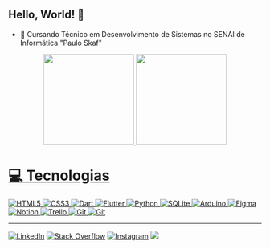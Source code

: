 ## Hello, World! 👋

- 🏫 Cursando Técnico em Desenvolvimento de Sistemas no SENAI de Informática "Paulo Skaf"


<div align="center">
  <a href="https://github.com/gustavo-dacosta">
  <img height="180em" src="https://github-readme-stats.vercel.app/api?username=gustavo-dacosta&show_icons=true&include_all_commits=true&count_private=true&theme=transparent"/>
  <img height="180em" src="https://github-readme-stats.vercel.app/api/top-langs/?username=gustavo-dacosta&layout=compact&langs_count=6&theme=transparent"/>
</div>

# 💻 Tecnologias
![HTML5](https://img.shields.io/badge/html-100000?style=for-the-badge&logo=html5)
![CSS3](https://img.shields.io/badge/css3-100000?style=for-the-badge&logo=css3&logoColor=blue)
![Dart](https://img.shields.io/badge/dart-100000?style=for-the-badge&logo=dart&logoColor=blue)
![Flutter](https://img.shields.io/badge/Flutter-100000?style=for-the-badge&logo=flutter&logoColor=lightblue)
![Python](https://img.shields.io/badge/python-100000?style=for-the-badge&logo=python&logoColor=blue)
![SQLite](https://img.shields.io/badge/sqlite-100000?style=for-the-badge&logo=sqlite)
![Arduino](https://img.shields.io/badge/-Arduino-100000?style=for-the-badge&logo=arduino)
![Figma](https://img.shields.io/badge/figma-100000?style=for-the-badge&logo=figma)
![Notion](https://img.shields.io/badge/Notion-100000?style=for-the-badge&logo=notion)
![Trello](https://img.shields.io/badge/Trello-100000?style=for-the-badge&logo=trello)
![Git](https://img.shields.io/badge/git-100000?style=for-the-badge&logo=git)
![Git](https://img.shields.io/badge/github-100000?style=for-the-badge&logo=github)

<!--![Postman](https://img.shields.io/badge/Postman-FF6C37?style=flat-square&logo=postman&logoColor=white)-->

---
[![LinkedIn](https://img.shields.io/badge/LinkedIn-%230077B5.svg?logo=linkedin&logoColor=white)](www.linkedin.com/in/gustavo-dacosta) [![Stack Overflow](https://img.shields.io/badge/-Stackoverflow-FE7A16?logo=stack-overflow&logoColor=white)](https://stackoverflow.com/users/17818536) [![Instagram](https://img.shields.io/badge/Instagram-%23E4405F.svg?logo=Instagram&logoColor=white)](https://instagram.com/gutineos) 
[![](https://visitcount.itsvg.in/api?id=Gustavo-daCosta&icon=0&color=12)](https://visitcount.itsvg.in)
